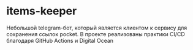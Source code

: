 # items-keeper

Небольшой telegram-бот, который является клиентом к сервису для сохранения ссылок pocket. В проекте реализованы практики CI/CD благодаря GitHub Actions и Digital Ocean
